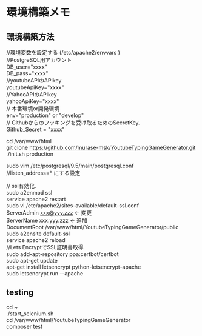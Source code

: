 # 環境構築メモ

## 環境構築方法
//環境変数を設定する  (/etc/apache2/envvars )  
//PostgreSQL用アカウント  
DB_user="xxxx"  
DB_pass="xxxx"  
//youtubeAPIのAPIkey  
youtubeApiKey="xxxx"  
//YahooAPIのAPIkey  
yahooApiKey="xxxx"  
// 本番環境or開発環境  
env="production" or "develop"  
// Githubからのフッキングを受け取るためのSecretKey.  
Github_Secret = "xxxx"

cd /var/www/html  
git clone https://github.com/murase-msk/YoutubeTypingGameGenerator.git  
./init.sh production   


sudo vim /etc/postgresql/9.5/main/postgresql.conf  
//listen_address=* にする設定


// ssl有効化.  
sudo a2enmod ssl   
service apache2 restart  
sudo vi /etc/apache2/sites-available/default-ssl.conf  
        ServerAdmin xxx@yyy.zzz <- 変更  
        ServerName xxx.yyy.zzz <- 追加  
        DocumentRoot /var/www/html/YoutubeTypingGameGenerator/public  
sudo a2ensite default-ssl  
service apache2 reload  
//Lets EncryptでSSL証明書取得  
sudo add-apt-repository ppa:certbot/certbot  
sudo apt-get update  
apt-get install letsencrypt python-letsencrypt-apache  
sudo letsencrypt run --apache  




## testing
cd ~  
./start_selenium.sh  
cd /var/www/html/YoutubeTypingGameGenerator  
composer test
